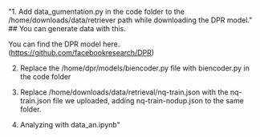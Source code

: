 "1. Add data_gumentation.py in the code folder to the /home/downloads/data/retriever path while downloading the DPR model." ## You can generate data with this.

You can find the DPR model here. (https://github.com/facebookresearch/DPR)


2. Replace the /home/dpr/models/biencoder.py file with biencoder.py in the code folder

   
3. Replace /home/downloads/data/retrieval/nq-train.json with the nq-train.json file we uploaded, adding nq-train-nodup.json to the same folder.

   
4. Analyzing with data_an.ipynb"
